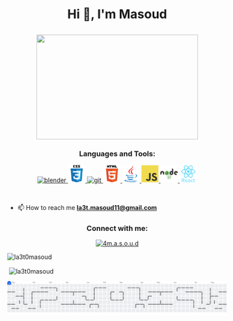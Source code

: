<h1 align="center">Hi 👋, I'm Masoud</h1>
<h2 align="center">
<img align="center" src="https://c.tenor.com/p7IgwS17V0sAAAAC/rtj-rick-and-morty.gif" height="240" width="370">
</h2>

<h3 align="center">Languages and Tools:</h3>
<p align="center"> <a href="https://www.blender.org/" target="_blank" rel="noreferrer"> <img src="https://download.blender.org/branding/community/blender_community_badge_white.svg" alt="blender" width="40" height="40"/> </a> <a href="https://www.w3schools.com/css/" target="_blank" rel="noreferrer"> <img src="https://raw.githubusercontent.com/devicons/devicon/master/icons/css3/css3-original-wordmark.svg" alt="css3" width="40" height="40"/> </a> <a href="https://git-scm.com/" target="_blank" rel="noreferrer"> <img src="https://www.vectorlogo.zone/logos/git-scm/git-scm-icon.svg" alt="git" width="40" height="40"/> </a> <a href="https://www.w3.org/html/" target="_blank" rel="noreferrer"> <img src="https://raw.githubusercontent.com/devicons/devicon/master/icons/html5/html5-original-wordmark.svg" alt="html5" width="40" height="40"/> </a> <a href="https://www.java.com" target="_blank" rel="noreferrer"> <img src="https://raw.githubusercontent.com/devicons/devicon/master/icons/java/java-original.svg" alt="java" width="40" height="40"/> </a> <a href="https://developer.mozilla.org/en-US/docs/Web/JavaScript" target="_blank" rel="noreferrer"> <img src="https://raw.githubusercontent.com/devicons/devicon/master/icons/javascript/javascript-original.svg" alt="javascript" width="40" height="40"/> </a> <a href="https://nodejs.org" target="_blank" rel="noreferrer"> <img src="https://raw.githubusercontent.com/devicons/devicon/master/icons/nodejs/nodejs-original-wordmark.svg" alt="nodejs" width="40" height="40"/> </a> <a href="https://reactjs.org/" target="_blank" rel="noreferrer"> <img src="https://raw.githubusercontent.com/devicons/devicon/master/icons/react/react-original-wordmark.svg" alt="react" width="40" height="40"/> </a> </p>
</br>

- 📫 How to reach me **la3t.masoud11@gmail.com**

<h3 align="center">Connect with me:</h3>
<p align="center">
<a href="https://instagram.com/4m.a.s.o.u.d" target="blank">
  <img  src="https://raw.githubusercontent.com/rahuldkjain/github-profile-readme-generator/master/src/images/icons/Social/instagram.svg" alt="4m.a.s.o.u.d" height="30" width="40" /></a>
</p>



<p><img  src="https://github-readme-stats.vercel.app/api/top-langs?username=la3t0masoud&show_icons=true&locale=en&layout=compact" alt="la3t0masoud" /></p>

<p>&nbsp;<img align="center" src="https://github-readme-stats.vercel.app/api?username=la3t0masoud&show_icons=true&locale=en" alt="la3t0masoud" /></p>
<picture>
  <source media="(prefers-color-scheme: dark)" srcset="https://raw.githubusercontent.com/la3t0Masoud/la3t0Masoud/output/pacman-contribution-graph-dark.svg">
  <source media="(prefers-color-scheme: light)" srcset="https://raw.githubusercontent.com/la3t0Masoud/la3t0Masoud/output/pacman-contribution-graph.svg">
  <img alt="pacman contribution graph" src="https://raw.githubusercontent.com/la3t0Masoud/la3t0Masoud/output/pacman-contribution-graph.svg">
</picture>
